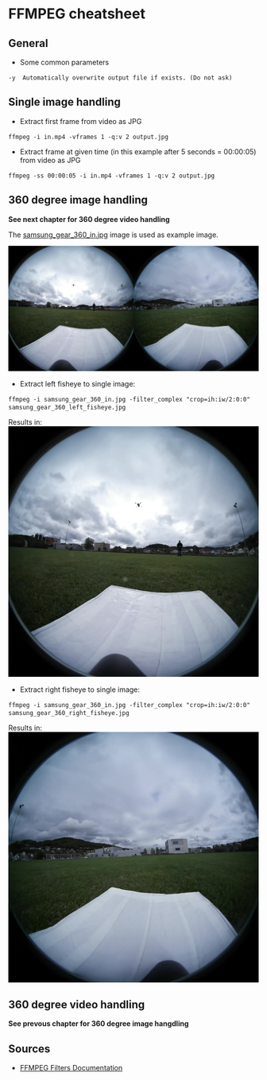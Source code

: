 # FFMPEG cheatsheet

## General

* Some common parameters

```
-y  Automatically overwrite output file if exists. (Do not ask)
```

## Single image handling

* Extract first frame from video as JPG
```
ffmpeg -i in.mp4 -vframes 1 -q:v 2 output.jpg
```

* Extract frame at given time (in this example after 5 seconds = 00:00:05) from video as JPG
```
ffmpeg -ss 00:00:05 -i in.mp4 -vframes 1 -q:v 2 output.jpg
```

## 360 degree image handling
**See next chapter for 360 degree video handling**

The [samsung_gear_360_in.jpg](example_images/samsung_gear_360_in.jpg) image is used as example image.

![samsung_gear_360_in.jpg](example_images/samsung_gear_360_in.jpg?raw=true "samsung_gear_360_in")

* Extract left fisheye to single image:

```
ffmpeg -i samsung_gear_360_in.jpg -filter_complex "crop=ih:iw/2:0:0" samsung_gear_360_left_fisheye.jpg
```
Results in:
![samsung_gear_360_left_fisheye.jpg](example_images/samsung_gear_360_left_fisheye.jpg?raw=true "samsung_gear_360_left_fisheye")

* Extract right fisheye to single image:

```
ffmpeg -i samsung_gear_360_in.jpg -filter_complex "crop=ih:iw/2:0:0" samsung_gear_360_right_fisheye.jpg
```
Results in:
![samsung_gear_360_right_fisheye.jpg](example_images/samsung_gear_360_right_fisheye.jpg?raw=true "samsung_gear_360_right_fisheye")


## 360 degree video handling
**See prevous chapter for 360 degree image hangdling**

## Sources

* [FFMPEG Filters Documentation](https://ffmpeg.org/ffmpeg-filters.html)